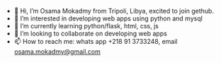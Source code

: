 - 👋 Hi, I’m Osama Mokadmy from Tripoli, Libya, excited to join gethub.
- 👀 I’m interested in developing web apps using python and mysql
- 🌱 I’m currently learning python/flask, html, css, js
- 💞️ I’m looking to collaborate on developing web apps
- 📫 How to reach me: whats app +218 91 3733248, email osama.mokadmy@gmail.com

<!---
omokadmy/omokadmy is a ✨ special ✨ repository because its `README.md` (this file) appears on your GitHub profile.
You can click the Preview link to take a look at your changes.
--->
